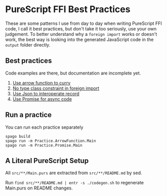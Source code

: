 # PureScript FFI Best Practices

These are some patterns I use from day to day when writing PureScript FFI code, I call it best practices, but don't take it too seriously, use your own judgement. To better understand why a `foreign import` works or doesn't work, the best way is looking into the generated JavaScript code in the `output` folder directly.

## Best practices

Code examples are there, but documentation are incomplete yet.

1. [Use arrow function to curry](src/Practice/ArrowFunction/README.md)
2. [No type class constraint in foreign import](src/Practice/NoTypeClass/README.md)
3. [Use Json to interoperate record](src/Practice/Json/README.md)
4. [Use Promise for async code](src/Practice/Promise/README.md)

## Run a practice

You can run each practice separately

```
spago build
spago run -m Practice.ArrowFunction.Main
spago run -m Practice.Promise.Main
```

## A Literal PureScript Setup

All `src/**/Main.purs` are extracted from `src/**/README.md` by sed.

Run `find src/**/README.md | entr -s ./codegen.sh` to regenerate Main.purs on README changes.

